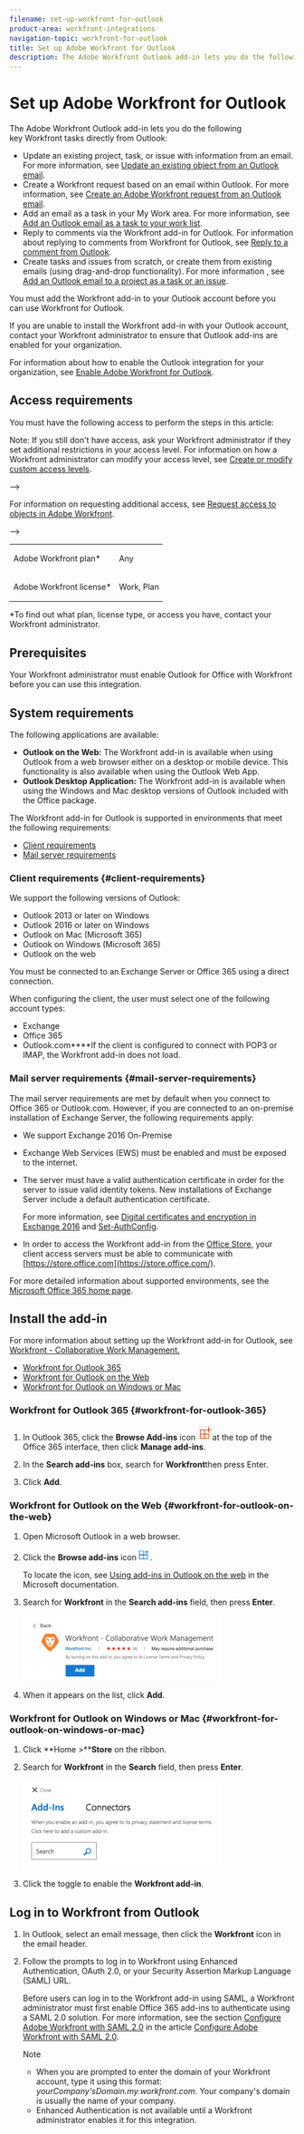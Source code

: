 ```yaml
---
filename: set-up-workfront-for-outlook
product-area: workfront-integrations
navigation-topic: workfront-for-outlook
title: Set up Adobe Workfront for Outlook
description: The Adobe Workfront Outlook add-in lets you do the following key Workfront tasks directly from Outlook:
---
```


# Set up Adobe Workfront for Outlook

The Adobe Workfront Outlook add-in lets you do the following key&nbsp;Workfront tasks directly from Outlook:

* Update an existing project, task, or issue with information from an email. For more information, see [Update an existing object from an Outlook email](../../workfront-integrations-and-apps/using-workfront-with-outlook/update-an-existing-object-from-an-outlook-email.md).
* Create a Workfront request based on an email within Outlook. For more information, see [Create an Adobe Workfront request from an Outlook email](../../workfront-integrations-and-apps/using-workfront-with-outlook/create-a-wf-request-from-an-outlook-email.md).
* Add an email as a task in your My Work area. For more information, see [Add an Outlook email as a task to your work list](../../workfront-integrations-and-apps/using-workfront-with-outlook/add-outlook-email-as-task-to-your-work-list.md). 
* Reply to comments via the Workfront add-in for Outlook. For information about replying to comments from Workfront for Outlook, see [Reply to a comment from Outlook](../../workfront-integrations-and-apps/using-workfront-with-outlook/reply-to-a-comment-from-outlook.md).
* Create tasks and issues from scratch, or create them from existing emails (using drag-and-drop functionality). For more information , see [Add an Outlook email to a project as a task or an issue](../../workfront-integrations-and-apps/using-workfront-with-outlook/add-outlook-email-to-project-as-task-or-issue.md).

You must add the Workfront add-in to your Outlook account before you can&nbsp;use Workfront for Outlook.

If you are unable to install the Workfront add-in with your Outlook account, contact your Workfront administrator to ensure that Outlook add-ins are enabled for your organization.

For information about how to enable the Outlook integration for your organization, see [Enable Adobe Workfront for Outlook](../../administration-and-setup/configure-integrations/enable-workfront-for-outlook.md).

## Access requirements

You must have the following access to perform the steps in this article:

<table cellspacing="0"> 
 <col> 
 <col> 
 <tbody> 
  <tr> 
   <td role="rowheader">Adobe Workfront plan*</td> 
   <td> <p>Any</p> </td> 
  </tr> 
  <tr> 
   <td role="rowheader">Adobe Workfront license*</td> 
   <td> <p>Work, Plan</p> </td> 
  </tr> <!--
   <tr data-mc-conditions="QuicksilverOrClassic.Draft mode"> 
    <td role="rowheader">Access level configurations*</td> 
    <td> <p>[Insert any access level configurations needed] <!--
       <MadCap:conditionalText data-mc-conditions="QuicksilverOrClassic.Draft mode">
        Example: Edit access to Documents
       </MadCap:conditionalText>
      --></p> <p>Note: If you still don't have access, ask your Workfront administrator if they set additional restrictions in your access level. For information on how a Workfront administrator can modify your access level, see <a href="../../administration-and-setup/add-users/configure-and-grant-access/create-modify-access-levels.md" class="MCXref xref">Create or modify custom access levels</a>.</p> <!--
      <p data-mc-conditions="QuicksilverOrClassic.Draft mode">You must be a Workfront administrator. For information on Workfront administrators, see <a href="../../administration-and-setup/add-users/configure-and-grant-access/grant-a-user-full-administrative-access.md" class="MCXref xref">Grant a user full administrative access</a>.</p>
     --> <!--
      <p data-mc-conditions="QuicksilverOrClassic.Draft mode">You must be a group administrator. For more information on group administrators, see <a href="../../administration-and-setup/manage-groups/group-roles/group-administrators.md" class="MCXref xref">Group administrators</a>.</p>
     --> </td> 
   </tr>
  --> <!--
   <tr data-mc-conditions="QuicksilverOrClassic.Draft mode"> 
    <td role="rowheader">Object permissions</td> 
    <td> <p>[Insert permissions needed and specify the object] <!--
       <MadCap:conditionalText data-mc-conditions="QuicksilverOrClassic.Draft mode">
        Example: View access or higher on Documents
       </MadCap:conditionalText>
      --></p> <p>For information on requesting additional access, see <a href="../../workfront-basics/grant-and-request-access-to-objects/request-access.md" class="MCXref xref">Request access to objects in Adobe Workfront</a>.</p> </td> 
   </tr>
  --> 
 </tbody> 
</table>

&#42;To find out what plan, license type, or access you have, contact your Workfront administrator.

## Prerequisites

Your Workfront administrator must enable Outlook for Office with Workfront before you can use this integration.

## System requirements

The following applications are available:&nbsp;

* **Outlook on the Web:** The Workfront add-in is available when using Outlook from a&nbsp;web browser either on a desktop or mobile device. This functionality is also available when using the Outlook Web App.
* **Outlook Desktop Application:** The Workfront add-in is available when using the Windows and Mac desktop versions of Outlook included with the Office package.

The Workfront add-in for Outlook is supported in environments that meet the following requirements:

* [Client requirements](#client-requirements) 
* [Mail server requirements](#mail-server-requirements)

### Client requirements {#client-requirements}

We support the following versions of Outlook:&nbsp;

* Outlook 2013 or later on Windows
* Outlook 2016 or later on Windows
* Outlook on Mac (Microsoft 365)
* Outlook on Windows (Microsoft 365)
* Outlook on the web

You must be connected to an Exchange Server or Office 365 using a direct connection.

When configuring the client, the user must select one of the following account types:

* Exchange
* Office 365
* Outlook.com****If the client is configured to connect with POP3 or IMAP, the Workfront add-in does not load.

### Mail server requirements {#mail-server-requirements}

The mail server requirements are met by default when you connect to Office 365 or Outlook.com. However, if you are connected to an on-premise installation of Exchange Server, the following requirements apply:

* We support Exchange 2016 On-Premise&nbsp;
* Exchange Web Services (EWS) must be enabled and must be exposed to the internet.&nbsp;
* The server must have a valid authentication certificate in order for the server to issue valid identity tokens. New installations of Exchange Server include a default authentication certificate.

  For more information, see [Digital certificates and encryption in Exchange 2016](https://technet.microsoft.com/en-us/library/dd351044(v=exchg.160).aspx) and [Set-AuthConfig](https://technet.microsoft.com/en-us/library/jj215766(v=exchg.160).aspx).

* In order to access the Workfront add-in from the [Office Store](https://store.office.com/), your client access servers must be able to communicate with&nbsp; [https://store.office.com](https://store.office.com/).

For more detailed information about supported environments, see the [Microsoft Office 365 home page](https://products.office.com/en-us/office-365-home).

## Install the add-in

For more information about setting up the Workfront add-in for Outlook, see [Workfront - Collaborative Work Management.](https://appsource.microsoft.com/en-us/product/office/WA104380943?tab=Overview)

* [Workfront for Outlook 365](#workfront-for-outlook-365) 
* [Workfront for Outlook on the Web](#workfront-for-outlook-on-the-web) 
* [Workfront for Outlook on Windows or Mac](#workfront-for-outlook-on-windows-or-mac)

### Workfront for Outlook 365 {#workfront-for-outlook-365}

1. In Outlook 365, click the **Browse Add-ins** icon ![](assets/outlook-add-in-26x26.png)at the top of the Office 365 interface, then click **Manage add-ins**.  

1. In the **Search add-ins** box, search for **Workfront**then press Enter.&nbsp;

1. Click **Add**.

### Workfront for Outlook on the Web {#workfront-for-outlook-on-the-web}

1. Open Microsoft Outlook in a web browser.
1. Click the **Browse add-ins** icon ![](assets/outlook-add-in-web-version-20x20.png).

   To locate the icon, see [Using add-ins in Outlook on the web](https://support.microsoft.com/en-us/office/using-add-ins-in-outlook-on-the-web-8f2ce816-5df4-44a5-958c-f7f9d6dabdce#bkmk_addaddinsicon) in the Microsoft documentation.

1. Search for **Workfront** in the **Search add-ins** field, then press **Enter**.

   ![workfront_for_outlook_on_the_web.png](assets/workfront-for-outlook-on-the-web-350x116.png)

1. When it appears on the list, click **Add**.

### Workfront for Outlook on Windows or Mac {#workfront-for-outlook-on-windows-or-mac}

1. Click **Home >****Store** on the ribbon.

1. Search for **Workfront** in the **Search** field, then press **Enter**.

   ![o365_addin_search.png](assets/o365-addin-search-350x158.png)

1. Click the toggle to enable the **Workfront add-in**.

## Log in to Workfront from Outlook

1. In Outlook, select an email message, then click the **Workfront** icon in the email header.
1. Follow the prompts to log in to Workfront using Enhanced Authentication, OAuth 2.0, or your Security Assertion Markup Language (SAML) URL.

   Before users can log in to the Workfront add-in using SAML, a Workfront administrator must first enable Office 365 add-ins to authenticate using a SAML 2.0 solution. For more information, see the section [Configure Adobe Workfront with SAML 2.0](../../administration-and-setup/add-users/single-sign-on/configure-workfront-saml-2.md#enable-saml-with-office-365) in the article [Configure Adobe Workfront with SAML 2.0](../../administration-and-setup/add-users/single-sign-on/configure-workfront-saml-2.md).

   >[!NOTE]
   >
   >
   >   
   >   
   >   * When you are prompted to enter the domain of your Workfront account, type it using this format: *yourCompany'sDomain.my.workfront.com*. Your company's domain is usually the name of your company.
   >   * Enhanced Authentication is not available until a Workfront administrator enables it for this integration. 
   >   
   >


